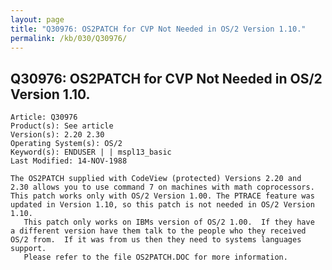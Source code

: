 ```yaml
---
layout: page
title: "Q30976: OS2PATCH for CVP Not Needed in OS/2 Version 1.10."
permalink: /kb/030/Q30976/
---
```


## Q30976: OS2PATCH for CVP Not Needed in OS/2 Version 1.10.

	Article: Q30976
	Product(s): See article
	Version(s): 2.20 2.30
	Operating System(s): OS/2
	Keyword(s): ENDUSER | | mspl13_basic
	Last Modified: 14-NOV-1988
	
	The OS2PATCH supplied with CodeView (protected) Versions 2.20 and
	2.30 allows you to use command 7 on machines with math coprocessors.
	This patch works only with OS/2 Version 1.00. The PTRACE feature was
	updated in Version 1.10, so this patch is not needed in OS/2 Version
	1.10.
	   This patch only works on IBMs version of OS/2 1.00.  If they have
	a different version have them talk to the people who they received
	OS/2 from.  If it was from us then they need to systems languages
	support.
	   Please refer to the file OS2PATCH.DOC for more information.
